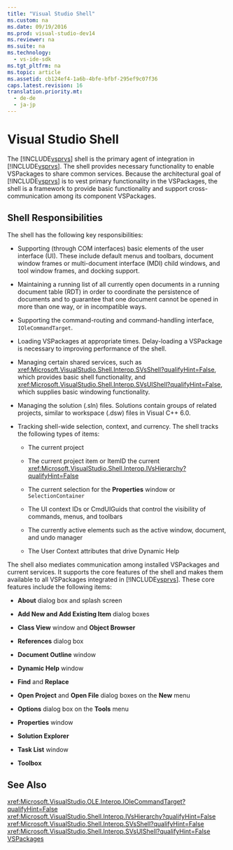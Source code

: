 ```yaml
---
title: "Visual Studio Shell"
ms.custom: na
ms.date: 09/19/2016
ms.prod: visual-studio-dev14
ms.reviewer: na
ms.suite: na
ms.technology: 
  - vs-ide-sdk
ms.tgt_pltfrm: na
ms.topic: article
ms.assetid: cb124ef4-1a6b-4bfe-bfbf-295ef9c07f36
caps.latest.revision: 16
translation.priority.mt: 
  - de-de
  - ja-jp
---
```

# Visual Studio Shell
The [!INCLUDE[vsprvs](../vs140/includes/vsprvs_md.md)] shell is the primary agent of integration in [!INCLUDE[vsprvs](../vs140/includes/vsprvs_md.md)]. The shell provides necessary functionality to enable VSPackages to share common services. Because the architectural goal of [!INCLUDE[vsprvs](../vs140/includes/vsprvs_md.md)] is to vest primary functionality in the VSPackages, the shell is a framework to provide basic functionality and support cross-communication among its component VSPackages.  
  
## Shell Responsibilities  
 The shell has the following key responsibilities:  
  
-   Supporting (through COM interfaces) basic elements of the user interface (UI). These include default menus and toolbars, document window frames or multi-document interface (MDI) child windows, and tool window frames, and docking support.  
  
-   Maintaining a running list of all currently open documents in a running document table (RDT) in order to coordinate the persistence of documents and to guarantee that one document cannot be opened in more than one way, or in incompatible ways.  
  
-   Supporting the command-routing and command-handling interface, `IOleCommandTarget`.  
  
-   Loading VSPackages at appropriate times. Delay-loading a VSPackage is necessary to improving performance of the shell.  
  
-   Managing certain shared services, such as <xref:Microsoft.VisualStudio.Shell.Interop.SVsShell?qualifyHint=False>, which provides basic shell functionality, and <xref:Microsoft.VisualStudio.Shell.Interop.SVsUIShell?qualifyHint=False>, which supplies basic windowing functionality.  
  
-   Managing the solution (.sln) files. Solutions contain groups of related projects, similar to workspace (.dsw) files in Visual C++ 6.0.  
  
-   Tracking shell-wide selection, context, and currency. The shell tracks the following types of items:  
  
    -   The current project  
  
    -   The current project item or ItemID the current <xref:Microsoft.VisualStudio.Shell.Interop.IVsHierarchy?qualifyHint=False>  
  
    -   The current selection for the **Properties** window or `SelectionContainer`  
  
    -   The UI context IDs or CmdUIGuids that control the visibility of commands, menus, and toolbars  
  
    -   The currently active elements such as the active window, document, and undo manager  
  
    -   The User Context attributes that drive Dynamic Help  
  
 The shell also mediates communication among installed VSPackages and current services. It supports the core features of the shell and makes them available to all VSPackages integrated in [!INCLUDE[vsprvs](../vs140/includes/vsprvs_md.md)]. These core features include the following items:  
  
-   **About** dialog box and splash screen  
  
-   **Add New and Add Existing Item** dialog boxes  
  
-   **Class View** window and **Object Browser**  
  
-   **References** dialog box  
  
-   **Document Outline** window  
  
-   **Dynamic Help** window  
  
-   **Find** and **Replace**  
  
-   **Open Project** and **Open File** dialog boxes on the **New** menu  
  
-   **Options** dialog box on the **Tools** menu  
  
-   **Properties** window  
  
-   **Solution Explorer**  
  
-   **Task List** window  
  
-   **Toolbox**  
  
## See Also  
 <xref:Microsoft.VisualStudio.OLE.Interop.IOleCommandTarget?qualifyHint=False>   
 <xref:Microsoft.VisualStudio.Shell.Interop.IVsHierarchy?qualifyHint=False>   
 <xref:Microsoft.VisualStudio.Shell.Interop.SVsShell?qualifyHint=False>   
 <xref:Microsoft.VisualStudio.Shell.Interop.SVsUIShell?qualifyHint=False>   
 [VSPackages](../vs140/VSPackages.md)